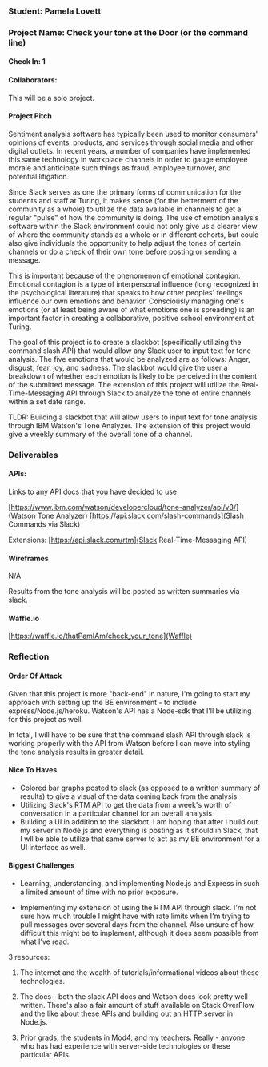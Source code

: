 ### Student: Pamela Lovett

### Project Name: Check your tone at the Door (or the command line)

#### Check In: 1  

#### Collaborators:  

This will be a solo project.

#### Project Pitch  

Sentiment analysis software has typically been used to monitor consumers' opinions of events, products, and services through social media and other digital outlets. In recent years, a number of companies have implemented this same technology in workplace channels in order to gauge employee morale and anticipate such things as fraud, employee turnover, and potential litigation.

Since Slack serves as one the primary forms of communication for the students and staff at Turing, it makes sense (for the betterment of the community as a whole) to utilize the data available in channels to get a regular "pulse" of how the community is doing. The use of emotion analysis software within the Slack environment could not only give us a clearer view of where the community stands as a whole or in different cohorts, but could also give individuals the opportunity to help adjust the tones of certain channels or do a check of their own tone before posting or sending a message.

This is important because of the phenomenon of emotional contagion. Emotional contagion is a type of interpersonal influence (long recognized in the psychological literature) that speaks to how other peoples' feelings influence our own emotions and behavior. Consciously managing one's emotions (or at least being aware of what emotions one is spreading) is an important factor in creating a collaborative, positive school environment at Turing.

The goal of this project is to create a slackbot (specifically utilizing the command slash API) that would allow any Slack user to input text for tone analysis. The five emotions that would be analyzed are as follows: Anger, disgust, fear, joy, and sadness. The slackbot would give the user a breakdown of whether each emotion is likely to be perceived in the content of the submitted message. The extension of this project will utilize the Real-Time-Messaging API through Slack to analyze the tone of entire channels within a set date range.

TLDR:
Building a slackbot that will allow users to input text for tone analysis through IBM Watson's Tone Analyzer. The extension of this project would give a weekly summary of the overall tone of a channel.

### Deliverables


#### APIs:  
Links to any API docs that you have decided to use

[https://www.ibm.com/watson/developercloud/tone-analyzer/api/v3/](Watson Tone Analyzer)
[https://api.slack.com/slash-commands](Slash Commands via Slack)

Extensions:
[https://api.slack.com/rtm](Slack Real-Time-Messaging API)

#### Wireframes  

N/A

Results from the tone analysis will be posted as written summaries via slack.

#### Waffle.io

[https://waffle.io/thatPamIAm/check_your_tone](Waffle)

### Reflection  

#### Order Of Attack  
Given that this project is more "back-end" in nature, I'm going to start my approach with setting up the BE environment - to include express/Node.js/heroku. Watson's API has a Node-sdk that I'll be utilizing for this project as well.

In total, I will have to be sure that the command slash API through slack is working properly with the API from Watson before I can move into styling the tone analysis results in greater detail.

#### Nice To Haves   

- Colored bar graphs posted to slack (as opposed to a written summary of results) to give a visual of the data coming back from the analysis.
- Utilizing Slack's RTM API to get the data from a week's worth of conversation in a particular channel for an overall analysis
- Building a UI in addition to the slackbot. I am hoping that after I build out my server in Node.js and everything is posting as it should in Slack, that I wll be able to utilize that same server to act as my BE environment for a UI interface as well.

#### Biggest Challenges  

- Learning, understanding, and implementing Node.js and Express in such a limited amount of time with no prior exposure.

- Implementing my extension of using the RTM API through slack. I'm not sure how much trouble I might have with rate limits when I'm trying to pull messages over several days from the channel. Also unsure of how difficult this might be to implement, although it does seem possible from what I've read.

3 resources:
1) The internet and the wealth of tutorials/informational videos about these technologies.

2) The docs - both the slack API docs and Watson docs look pretty well written. There's also a fair amount of stuff available on Stack OverFlow and the like about these APIs and building out an HTTP server in Node.js.

3) Prior grads, the students in Mod4, and my teachers. Really - anyone who has had experience with server-side technologies or these particular APIs.
